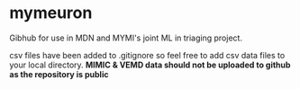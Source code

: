 # mymeuron
Gibhub for use in MDN and MYMI's joint ML in triaging project. 

csv files have been added to .gitignore so feel free to add csv data files to your local directory.
**MIMIC & VEMD data should not be uploaded to github as the repository is public**
